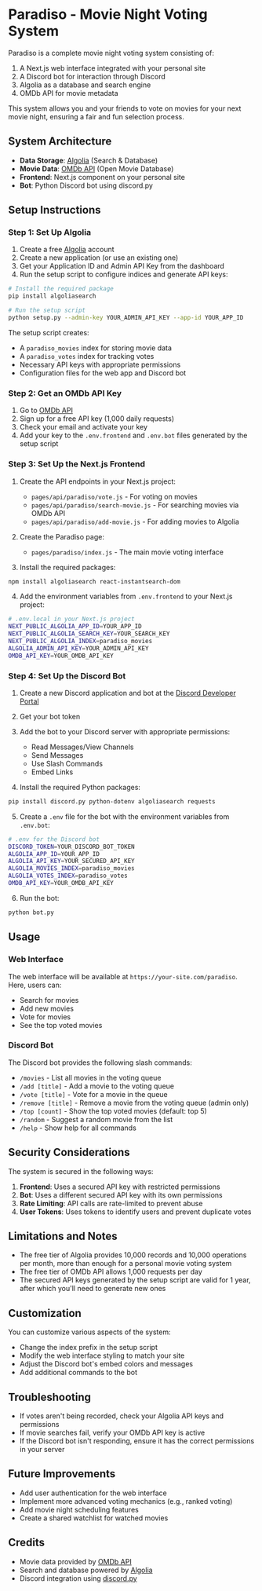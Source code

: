 # Paradiso - Movie Night Voting System

Paradiso is a complete movie night voting system consisting of:

1. A Next.js web interface integrated with your personal site
2. A Discord bot for interaction through Discord
3. Algolia as a database and search engine
4. OMDb API for movie metadata

This system allows you and your friends to vote on movies for your next movie night, ensuring a fair and fun selection process.

## System Architecture

- **Data Storage**: [Algolia](https://www.algolia.com/) (Search & Database)
- **Movie Data**: [OMDb API](https://www.omdbapi.com/) (Open Movie Database)
- **Frontend**: Next.js component on your personal site
- **Bot**: Python Discord bot using discord.py

## Setup Instructions

### Step 1: Set Up Algolia

1. Create a free [Algolia](https://www.algolia.com/) account
2. Create a new application (or use an existing one)
3. Get your Application ID and Admin API Key from the dashboard
4. Run the setup script to configure indices and generate API keys:

```bash
# Install the required package
pip install algoliasearch

# Run the setup script
python setup.py --admin-key YOUR_ADMIN_API_KEY --app-id YOUR_APP_ID
```

The setup script creates:
- A `paradiso_movies` index for storing movie data
- A `paradiso_votes` index for tracking votes
- Necessary API keys with appropriate permissions
- Configuration files for the web app and Discord bot

### Step 2: Get an OMDb API Key

1. Go to [OMDb API](https://www.omdbapi.com/apikey.aspx)
2. Sign up for a free API key (1,000 daily requests)
3. Check your email and activate your key
4. Add your key to the `.env.frontend` and `.env.bot` files generated by the setup script

### Step 3: Set Up the Next.js Frontend

1. Create the API endpoints in your Next.js project:
   - `pages/api/paradiso/vote.js` - For voting on movies
   - `pages/api/paradiso/search-movie.js` - For searching movies via OMDb API
   - `pages/api/paradiso/add-movie.js` - For adding movies to Algolia

2. Create the Paradiso page:
   - `pages/paradiso/index.js` - The main movie voting interface

3. Install the required packages:
```bash
npm install algoliasearch react-instantsearch-dom
```

4. Add the environment variables from `.env.frontend` to your Next.js project:
```bash
# .env.local in your Next.js project
NEXT_PUBLIC_ALGOLIA_APP_ID=YOUR_APP_ID
NEXT_PUBLIC_ALGOLIA_SEARCH_KEY=YOUR_SEARCH_KEY
NEXT_PUBLIC_ALGOLIA_INDEX=paradiso_movies
ALGOLIA_ADMIN_API_KEY=YOUR_ADMIN_API_KEY
OMDB_API_KEY=YOUR_OMDB_API_KEY
```

### Step 4: Set Up the Discord Bot

1. Create a new Discord application and bot at the [Discord Developer Portal](https://discord.com/developers/applications)
2. Get your bot token
3. Add the bot to your Discord server with appropriate permissions:
   - Read Messages/View Channels
   - Send Messages
   - Use Slash Commands
   - Embed Links

4. Install the required Python packages:
```bash
pip install discord.py python-dotenv algoliasearch requests
```

5. Create a `.env` file for the bot with the environment variables from `.env.bot`:
```bash
# .env for the Discord bot
DISCORD_TOKEN=YOUR_DISCORD_BOT_TOKEN
ALGOLIA_APP_ID=YOUR_APP_ID
ALGOLIA_API_KEY=YOUR_SECURED_API_KEY
ALGOLIA_MOVIES_INDEX=paradiso_movies
ALGOLIA_VOTES_INDEX=paradiso_votes
OMDB_API_KEY=YOUR_OMDB_API_KEY
```

6. Run the bot:
```bash
python bot.py
```

## Usage

### Web Interface

The web interface will be available at `https://your-site.com/paradiso`. Here, users can:

- Search for movies
- Add new movies
- Vote for movies
- See the top voted movies

### Discord Bot

The Discord bot provides the following slash commands:

- `/movies` - List all movies in the voting queue
- `/add [title]` - Add a movie to the voting queue
- `/vote [title]` - Vote for a movie in the queue
- `/remove [title]` - Remove a movie from the voting queue (admin only)
- `/top [count]` - Show the top voted movies (default: top 5)
- `/random` - Suggest a random movie from the list
- `/help` - Show help for all commands

## Security Considerations

The system is secured in the following ways:

1. **Frontend**: Uses a secured API key with restricted permissions
2. **Bot**: Uses a different secured API key with its own permissions
3. **Rate Limiting**: API calls are rate-limited to prevent abuse
4. **User Tokens**: Uses tokens to identify users and prevent duplicate votes

## Limitations and Notes

- The free tier of Algolia provides 10,000 records and 10,000 operations per month, more than enough for a personal movie voting system
- The free tier of OMDb API allows 1,000 requests per day
- The secured API keys generated by the setup script are valid for 1 year, after which you'll need to generate new ones

## Customization

You can customize various aspects of the system:

- Change the index prefix in the setup script
- Modify the web interface styling to match your site
- Adjust the Discord bot's embed colors and messages
- Add additional commands to the bot

## Troubleshooting

- If votes aren't being recorded, check your Algolia API keys and permissions
- If movie searches fail, verify your OMDb API key is active
- If the Discord bot isn't responding, ensure it has the correct permissions in your server

## Future Improvements

- Add user authentication for the web interface
- Implement more advanced voting mechanics (e.g., ranked voting)
- Add movie night scheduling features
- Create a shared watchlist for watched movies

## Credits

- Movie data provided by [OMDb API](https://www.omdbapi.com/)
- Search and database powered by [Algolia](https://www.algolia.com/)
- Discord integration using [discord.py](https://discordpy.readthedocs.io/)